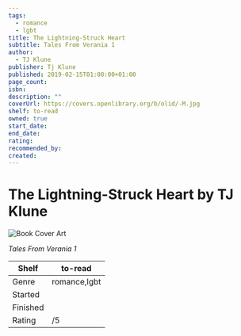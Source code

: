 ```yaml
---
tags:
  - romance
  - lgbt
title: The Lightning-Struck Heart
subtitle: Tales From Verania 1
author:
  - TJ Klune
publisher: Tj Klune
published: 2019-02-15T01:00:00+01:00
page_count:
isbn:
description: ""
coverUrl: https://covers.openlibrary.org/b/olid/-M.jpg
shelf: to-read
owned: true
start_date:
end_date:
rating:
recommended_by:
created:
---
```


# The Lightning-Struck Heart by TJ Klune

![Book Cover Art](https://covers.openlibrary.org/b/olid/-M.jpg)

_Tales From Verania 1_

| Shelf | to-read |
| --- | --- |
| Genre | romance,lgbt |
| Started |  |
| Finished |  |
| Rating | /5 |

